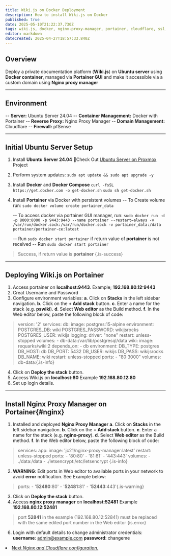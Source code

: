 ```yaml
---
title: Wiki.js on Docker Deployment
description: How to install Wiki.js on Docker
published: true
date: 2025-05-10T21:22:37.730Z
tags: wiki.js, docker, nginx-proxy-manager, portainer, cloudflare, ssl, token
editor: markdown
dateCreated: 2025-04-27T18:57:33.840Z
---
```


## Overview
Deploy a private documentation platform (**Wiki.js**) on **Ubuntu server** using **Docker container**, managed via **Portainer GUI** and make it accessible via a custom domain using **Nginx proxy manager**

---

## Environment
-- **Server:** Ubuntu Server 24.04
-- **Container Management:** Docker with Portainer
-- **Reverse Proxy:** Nginx Proxy Manager
-- **Domain Management:** Cloudflare
-- **Firewall:** pfSense

---

## Initial Ubuntu Server Setup
1. Install **Ubuntu Server 24.04**
  📌Check Out <a href = "/proxmox">Ubuntu Server on Proxmox</a> Project
2. Perform system updates:
  `sudo apt update && sudo apt upgrade -y`
3. Install **Docker** and **Docker Compose**
`curl -fsSL https://get.docker.com -o get-docker.sh`
`sudo sh get-docker.sh`
4. Install **Portainer** via Docker with persistent volumes
 -- To Create volume run:
`sudo docker volume create portainer_data`

	-- To access docker via portainer GUI manager, run:
`sudo docker run -d -p 8000:8000 -p 9443:9443 --name portainer --restart=always -v /var/run/docker.sock:/var/run/docker.sock -v portainer_data:/data portainer/portainer-ce:latest`

 	-- Run `sudo docker start portainer` if return value of **portainer** is not received
 	-- Run `sudo docker start portainer` 
> Success, if return value is **portainer** {.is-success}
---

## Deploying Wiki.js on Portainer
1. Access portainer on **localhost:9443**.  Example; **192.168.80.12:9443**
2. Creat Username and Password
3. Configure environment variables:
	**a**. Click on **Stacks** in the left sidebar navigation.
	**b**. Click on the **+ Add stack** button.
	**c**. Enter a name for the stack (e.g. **pswiki**).
	**d**. Select **Web editor** as the Build method.
	**f**. In the Web editor below, paste the following block of code:
>version: '2'
services:
  db:
    image: postgres:15-alpine
    environment:
      POSTGRES_DB: wiki
      POSTGRES_PASSWORD: wikijsrocks
      POSTGRES_USER: wikijs
    logging:
      driver: "none"
    restart: unless-stopped
    volumes:
      - db-data:/var/lib/postgresql/data
  wiki:
    image: requarks/wiki:2
    depends_on:
      - db
    environment:
      DB_TYPE: postgres
      DB_HOST: db
      DB_PORT: 5432
      DB_USER: wikijs
      DB_PASS: wikijsrocks
      DB_NAME: wiki
    restart: unless-stopped
    ports:
      - "80:3000"
volumes:
  db-data:{.is-info}
4. Click on **Deploy the stack** button.
5. Access Wiki.js on **localhost:80** Example **192.168.80.12:80**
6. Set up login details.

---

## Install Nginx Proxy Manager on Portainer{#nginx}
1. Installed and deployed **Nginx Proxy Manager**
  **a**. Click on **Stacks** in the left sidebar navigation.
	**b**. Click on the **+ Add stack** button.
	**c**. Enter a name for the stack (e.g. **nginx-proxy**).
	**d**. Select **Web editor** as the Build method.
	**f**. In the Web editor below, paste the following block of code:
  >services:
  app:
    image: 'jc21/nginx-proxy-manager:latest'
    restart: unless-stopped
    ports:
      - '80:80'
      - '81:81'
      - '443:443'
    volumes:
      - ./data:/data
      - ./letsencrypt:/etc/letsencrypt {.is-info}
  2. **WARNING**: Edit ports in Web editor to available ports in your network to avoid **error** notification. See Example below:
  >ports:
      - '**52480**:80'
      - '**52481**:81'
      - '**52443**:443'{.is-warning}
3. Click on **Deploy the stack** button.
4. Access **nginx proxy manager** on **localhost:52481** Example **192.168.80.12:52481**
> port **52841** in the example (192.168.80.12:52841) must be replaced with the same edited port number in the Web editor
{is.error}
6. Login with default details to change administrator credentials:
   **username**: admin@example.com
   **password**: changeme

<li class="config-item">
  <a href="/wiki/nginx" class="configuration">
      Next
    <em>
      Nginx and Cloudflare configuration.
    </em>
  </a>
</li>